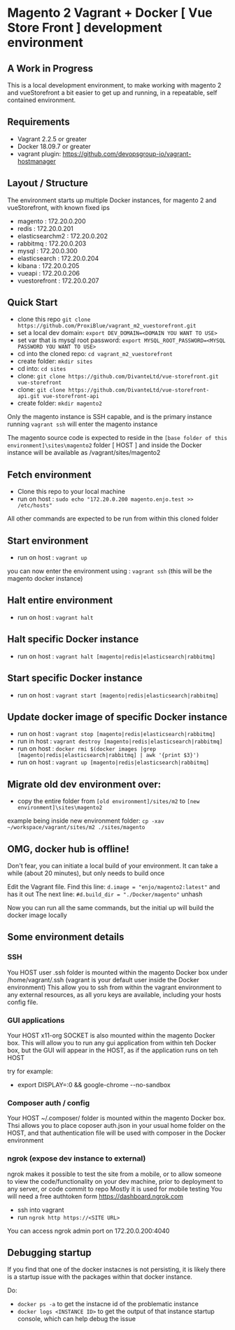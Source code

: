 # Magento 2 Vagrant + Docker [ Vue Store Front ] development environment

## A Work in Progress 

This is a local development environment, to make working with magento 2 and vueStorefront a bit easier to get up and running, in a repeatable, self contained environment.

## Requirements

* Vagrant 2.2.5 or greater
* Docker 18.09.7 or greater
* vagrant plugin: https://github.com/devopsgroup-io/vagrant-hostmanager

## Layout / Structure

The environment starts up multiple Docker instances, for magento 2 and vueStorefront, with known fixed ips

* magento : 172.20.0.200 
* redis : 172.20.0.201 
* elasticsearchm2 : 172.20.0.202
* rabbitmq : 172.20.0.203
* mysql : 172.20.0.300
* elasticsearch : 172.20.0.204
* kibana : 172.20.0.205
* vueapi : 172.20.0.206
* vuestorefront : 172.20.0.207 

## Quick Start

* clone this repo ```git clone https://github.com/ProxiBlue/vagrant_m2_vuestorefront.git```
* set a local dev domain: ```export DEV_DOMAIN=<DOMAIN YOU WANT TO USE>```
* set var that is mysql root password: ```export MYSQL_ROOT_PASSWORD=<MYSQL PASSWORD YOU WANT TO USE>```
* cd into the cloned repo: ```cd vagrant_m2_vuestorefront```
* create folder: ```mkdir sites```
* cd into: ```cd sites```
* clone: ```git clone https://github.com/DivanteLtd/vue-storefront.git vue-storefront```
* clone: ```git clone https://github.com/DivanteLtd/vue-storefront-api.git vue-storefront-api```
* create folder: ```mkdir magento2```




Only the magento instance is SSH capable, and is the primary instance
running ```vagrant ssh``` will enter the magento instance

The magento source code is expected to reside in the ```[base folder of this environment]\sites\magento2``` folder 
[ HOST ] and inside the Docker instance will be available as /vagrant/sites/magento2

## Fetch environment

* Clone this repo to your local machine
* run on host : ```sudo echo "172.20.0.200 magento.enjo.test >> /etc/hosts"```

All other commands are expected to be run from within this cloned folder

## Start environment

* run on host : ```vagrant up```

you can now enter the environment using : ```vagrant ssh``` (this will be the magento docker instance)

## Halt entire environment

* run on host : ```vagrant halt```

## Halt specific Docker instance

* run on host : ```vagrant halt [magento|redis|elasticsearch|rabbitmq]```

## Start specific Docker instance

* run on host : ```vagrant start [magento|redis|elasticsearch|rabbitmq]```

## Update docker image of specific Docker instance

* run on host : ```vagrant stop [magento|redis|elasticsearch|rabbitmq]```
* run in host : ```vagrant destroy [magento|redis|elasticsearch|rabbitmq]```
* run on host : ```docker rmi $(docker images |grep [magento|redis|elasticsearch|rabbitmq] | awk '{print $3}')```
* run on host : ```vagrant up [magento|redis|elasticsearch|rabbitmq]```

## Migrate old dev environment over:

* copy the entire folder from ```[old environment]/sites/m2``` to ```[new environment]\sites\magento2```

example being inside new environment folder: ```cp -xav ~/workspace/vagrant/sites/m2 ./sites/magento```

## OMG, docker hub is offline!

Don't fear, you can initiate a local build of your environment. 
It can take a while (about 20 minutes), but only needs to build once

Edit the Vagrant file.
Find this line: ```d.image = "enjo/magento2:latest"``` and has it out
The next line: ```#d.build_dir = "./Docker/magento"``` unhash

Now you can run all the same commands, but the initial up will build the docker image locally

## Some environment details

### SSH

You HOST user .ssh folder is mounted within the magento Docker box under /home/vagrant/.ssh (vagrant is your default 
user inside the Docker environment)
This allow you to ssh from within the vagrant environment to any external resources, as all yoru keys are available, 
including your hosts config file.

### GUI applications

Your HOST x11-org SOCKET is also mounted within the magento Docker box.
This will allow you to run any gui application from within teh Docker box, but the GUI will appear in the HOST, as if 
the application runs on teh HOST

try for example:

* export DISPLAY=:0 && google-chrome --no-sandbox

### Composer auth / config

Your HOST ~/.composer/ folder is mounted within the magento Docker box. Thsi allows you to place coposer auth.json 
in your usual home folder on the HOST, and that authentication file will be used with composer in the Docker environment

### ngrok (expose dev instance to external)

ngrok makes it possible to test the site from a mobile, or to allow someone to view the code/functionality on your 
dev machine, prior to deployment to any server, or code commit to repo
Mostly it is used for mobile testing
You will need a free authtoken form https://dashboard.ngrok.com


* ssh into vagrant
* run ```ngrok http https://<SITE URL>```

You can access ngrok admin port on 172.20.0.200:4040

## Debugging startup

If you find that one of the docker instacnes is not persisting, it is likely there is a startup issue with the packages
within that docker instance.

Do:

* ```docker ps -a``` to get the instacne id of the problematic instance
* ```docker logs <INSTANCE ID>``` to get the output of that instance startup console, which can help debug the issue



